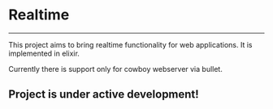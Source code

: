 Realtime
========
------------

This project aims to bring realtime functionality for web applications.
It is implemented in elixir.

Currently there is support only for cowboy webserver via bullet.

## Project is under active development! 